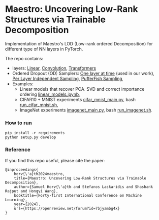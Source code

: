 # Maestro: Uncovering Low-Rank Structures via Trainable Decomposition

Implementation of Maestro's LOD (Low-rank ordered Decomposition) for different type of NN layers in PyTorch.

The repo contains:

- layers: [Linear](maestro/layers/linear.py), [Convolution](maestro/layers/conv.py), [Transformers](maestro/layers/transformer.py)
- Ordered Dropout (OD) Samplers: [One layer at time](maestro/samplers/single_layer.py) (used in our work), [Per Layer Independent Sampling](maestro/samplers/independent.py), [PufferFish Sampling](maestro/samplers/pufferfish_sampler.py),
- Examples:
  -  Linear models that recover PCA. SVD and correct importance ordering [linear_models.ipynb](linear_models.ipynb),
  -  CIFAR10 + MNIST experiments [cifar_mnist_main.py](cifar_mnist_main.py), bash [run_cifar_mnist.sh](run_cifar_mnist.sh),
  -  ImageNet experiments [imagenet_main.py](imagenet_main.py), bash [run_imagenet.sh](run_imagenet.sh).

### How to run

```
pip install -r requirements
python setup.py develop
```

### Reference

If you find this repo useful, please cite the paper:

```
@inproceedings{
    horv{\'a}th2024maestro,
    title={Maestro: Uncovering Low-Rank Structures via Trainable Decomposition},
    author={Samuel Horv{\'a}th and Stefanos Laskaridis and Shashank Rajput and Hongyi Wang},
    booktitle={Forty-first International Conference on Machine Learning},
    year={2024},
    url={https://openreview.net/forum?id=7bjyambg4x}
}
```
